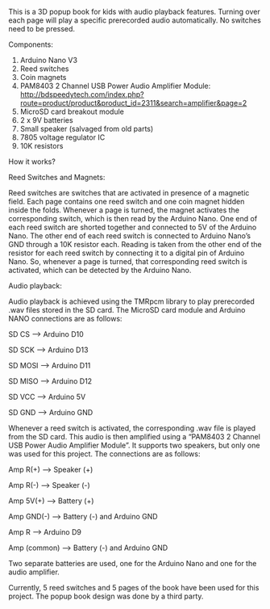 This is a 3D popup book for kids with audio playback features. Turning over each page will play a specific prerecorded audio automatically. No switches need to be pressed. 

Components:
1) Arduino Nano V3
2) Reed switches
3) Coin magnets
4) PAM8403 2 Channel USB Power Audio Amplifier Module: http://bdspeedytech.com/index.php?route=product/product&product_id=2311&search=amplifier&page=2
5) MicroSD card breakout module
6) 2 x 9V batteries
7) Small speaker (salvaged from old parts)
8) 7805 voltage regulator IC
9) 10K resistors

How it works?

Reed Switches and Magnets:

Reed switches are switches that are activated in presence of a magnetic field. Each page contains one reed switch and one coin magnet hidden inside the folds. Whenever a page is turned, the magnet activates the corresponding switch, which is then read by the Arduino Nano. 
One end of each reed switch are shorted together and connected to 5V of the Arduino Nano. The other end of each reed switch is connected to Arduino Nano’s GND through a 10K resistor each. Reading is taken from the other end of the resistor for each reed switch by connecting it to a digital pin of Arduino Nano. So, whenever a page is turned, that corresponding reed switch is activated, which can be detected by the Arduino Nano.

Audio playback:

Audio playback is achieved using the TMRpcm library to play prerecorded .wav files stored in the SD card. The MicroSD card module and Arduino NANO connections are as follows:

SD CS --> Arduino D10

SD SCK --> Arduino D13

SD MOSI --> Arduino D11

SD MISO --> Arduino D12

SD VCC --> Arduino 5V

SD GND --> Arduino GND

Whenever a reed switch is activated, the corresponding .wav file is played from the SD card. This audio is then amplified using a “PAM8403 2 Channel USB Power Audio Amplifier Module”. It supports two speakers, but only one was used for this project. The connections are as follows:

Amp R(+) --> Speaker (+)

Amp R(-) --> Speaker (-)

Amp 5V(+) --> Battery (+)

Amp GND(-) --> Battery (-) and Arduino GND

Amp R --> Arduino D9

Amp (common) --> Battery (-) and Arduino GND

Two separate batteries are used, one for the Arduino Nano and one for the audio amplifier.

Currently, 5 reed switches and 5 pages of the book have been used for this project. The popup book design was done by a third party. 


